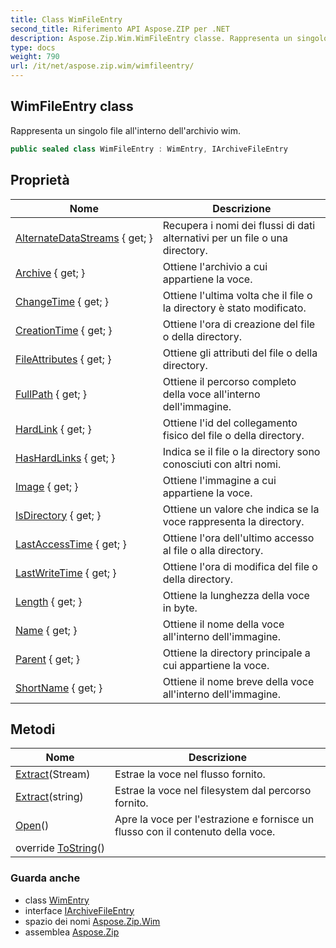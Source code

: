 ```yaml
---
title: Class WimFileEntry
second_title: Riferimento API Aspose.ZIP per .NET
description: Aspose.Zip.Wim.WimFileEntry classe. Rappresenta un singolo file allinterno dellarchivio wim.
type: docs
weight: 790
url: /it/net/aspose.zip.wim/wimfileentry/
---
```

## WimFileEntry class

Rappresenta un singolo file all'interno dell'archivio wim.

```csharp
public sealed class WimFileEntry : WimEntry, IArchiveFileEntry
```

## Proprietà

| Nome | Descrizione |
| --- | --- |
| [AlternateDataStreams](../../aspose.zip.wim/wimentry/alternatedatastreams/) { get; } | Recupera i nomi dei flussi di dati alternativi per un file o una directory. |
| [Archive](../../aspose.zip.wim/wimentry/archive/) { get; } | Ottiene l'archivio a cui appartiene la voce. |
| [ChangeTime](../../aspose.zip.wim/wimentry/changetime/) { get; } | Ottiene l'ultima volta che il file o la directory è stato modificato. |
| [CreationTime](../../aspose.zip.wim/wimentry/creationtime/) { get; } | Ottiene l'ora di creazione del file o della directory. |
| [FileAttributes](../../aspose.zip.wim/wimentry/fileattributes/) { get; } | Ottiene gli attributi del file o della directory. |
| [FullPath](../../aspose.zip.wim/wimentry/fullpath/) { get; } | Ottiene il percorso completo della voce all'interno dell'immagine. |
| [HardLink](../../aspose.zip.wim/wimentry/hardlink/) { get; } | Ottiene l'id del collegamento fisico del file o della directory. |
| [HasHardLinks](../../aspose.zip.wim/wimentry/hashardlinks/) { get; } | Indica se il file o la directory sono conosciuti con altri nomi. |
| [Image](../../aspose.zip.wim/wimentry/image/) { get; } | Ottiene l'immagine a cui appartiene la voce. |
| [IsDirectory](../../aspose.zip.wim/wimentry/isdirectory/) { get; } | Ottiene un valore che indica se la voce rappresenta la directory. |
| [LastAccessTime](../../aspose.zip.wim/wimentry/lastaccesstime/) { get; } | Ottiene l'ora dell'ultimo accesso al file o alla directory. |
| [LastWriteTime](../../aspose.zip.wim/wimentry/lastwritetime/) { get; } | Ottiene l'ora di modifica del file o della directory. |
| [Length](../../aspose.zip.wim/wimfileentry/length/) { get; } | Ottiene la lunghezza della voce in byte. |
| [Name](../../aspose.zip.wim/wimentry/name/) { get; } | Ottiene il nome della voce all'interno dell'immagine. |
| [Parent](../../aspose.zip.wim/wimentry/parent/) { get; } | Ottiene la directory principale a cui appartiene la voce. |
| [ShortName](../../aspose.zip.wim/wimentry/shortname/) { get; } | Ottiene il nome breve della voce all'interno dell'immagine. |

## Metodi

| Nome | Descrizione |
| --- | --- |
| [Extract](../../aspose.zip.wim/wimfileentry/extract/#extract_1)(Stream) | Estrae la voce nel flusso fornito. |
| [Extract](../../aspose.zip.wim/wimfileentry/extract/#extract)(string) | Estrae la voce nel filesystem dal percorso fornito. |
| [Open](../../aspose.zip.wim/wimfileentry/open/)() | Apre la voce per l'estrazione e fornisce un flusso con il contenuto della voce. |
| override [ToString](../../aspose.zip.wim/wimentry/tostring/)() |  |

### Guarda anche

* class [WimEntry](../wimentry/)
* interface [IArchiveFileEntry](../../aspose.zip/iarchivefileentry/)
* spazio dei nomi [Aspose.Zip.Wim](../../aspose.zip.wim/)
* assemblea [Aspose.Zip](../../)


